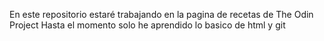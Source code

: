 En este repositorio estaré trabajando en la pagina de recetas de The Odin Project
Hasta el momento solo he aprendido lo basico de html y git